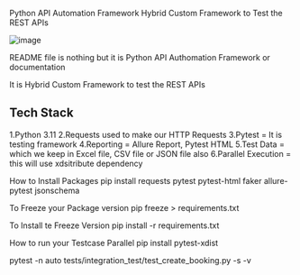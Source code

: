 Python API Automation Framework
Hybrid Custom Framework to Test the REST APIs

![image](https://github.com/SaniaMehan/Py1xAPIAutomation/assets/147236996/0fe8fa33-c892-497d-af22-cfc379c20957)
















README file is nothing but it is Python API Authomation Framework or
documentation

It is Hybrid Custom Framework to test the REST APIs

## Tech Stack

1.Python 3.11
2.Requests used to make our HTTP Requests
3.Pytest = It is testing framework
4.Reporting = Allure Report, Pytest HTML
5.Test Data = which we keep in Excel file, CSV file or JSON file also
6.Parallel Execution = this will use xdsitribute dependency


How to Install Packages
pip install requests pytest pytest-html faker allure-pytest jsonschema

To Freeze your Package version
pip freeze > requirements.txt

To Install te Freeze Version
pip install -r requirements.txt

How to run your Testcase Parallel
pip install pytest-xdist

pytest -n auto tests/integration_test/test_create_booking.py -s -v 

